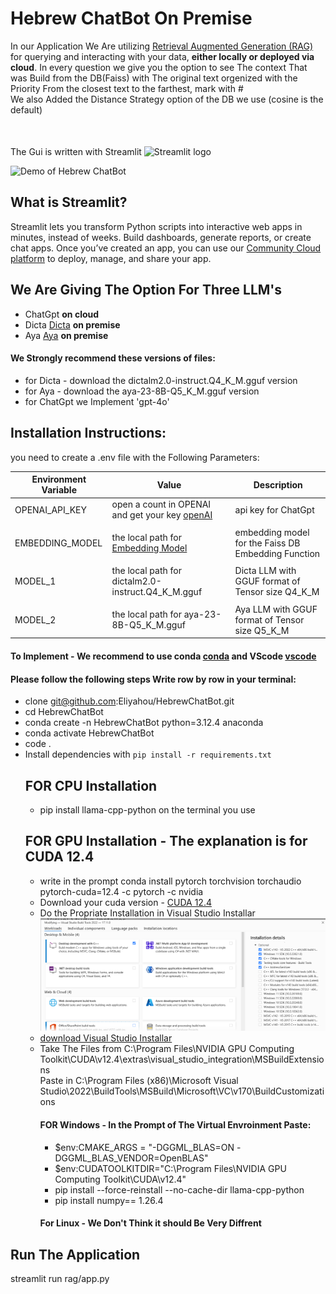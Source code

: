 # Hebrew ChatBot On Premise
In our Application We Are utilizing [Retrieval Augmented Generation (RAG)](https://arxiv.org/pdf/2005.11401) for querying and interacting with your data,
**either locally or deployed via cloud**.
In every question we give you the option to see The context That was Build from the DB(Faiss) with The original text orgenized with the Priority From the
closest text to the farthest, mark with #\
We also Added the Distance Strategy option of the DB we use (cosine is the default)\
The Gui is written with Streamlit 
<img src="https://user-images.githubusercontent.com/7164864/217935870-c0bc60a3-6fc0-4047-b011-7b4c59488c91.png" alt="Streamlit logo" style="height:10px;width:20px; margin-top:50px"></img>
<br>

![Demo of Hebrew ChatBot](images/Video-Hebrew-Chat-Bot.gif)
## What is Streamlit?

Streamlit lets you transform Python scripts into interactive web apps in minutes, instead of weeks. Build dashboards, generate reports, or create chat apps. Once you’ve created an app, you can use our [Community Cloud platform](https://streamlit.io/cloud) to deploy, manage, and share your app.



## We Are Giving The Option For Three LLM's 
- ChatGpt **on cloud**
- Dicta [Dicta](https://huggingface.co/dicta-il/dictalm2.0-instruct-GGUF) **on premise**
- Aya   [Aya](https://huggingface.co/bartowski/aya-23-8B-GGUF) **on premise**
#### We Strongly recommend these versions of files:
   - for Dicta - download the dictalm2.0-instruct.Q4_K_M.gguf version
   - for Aya   - download the aya-23-8B-Q5_K_M.gguf version
   - for ChatGpt we Implement 'gpt-4o'
## Installation Instructions:
you need to create a .env file with the Following Parameters:

| Environment Variable   | Value                                                      | Description                                                                       |
| ---------------------- | ---------------------------------------------------------- | --------------------------------------------------------------------------------- |
| OPENAI_API_KEY         | open a count in OPENAI and get your key [openAI](https://platform.openai.com/docs/quickstart)| api key for ChatGpt|                                   |
|                        |                                                            |                                                                             |
| EMBEDDING_MODEL        | the local path for [Embedding Model](https://huggingface.co/sentence-transformers/paraphrase-multilingual-MiniLM-L12-v2)| embedding model for the Faiss DB Embedding Function  |
|                        |                                                            |                                                                             |
| MODEL_1                | the local path for dictalm2.0-instruct.Q4_K_M.gguf         | Dicta LLM with GGUF format of Tensor size Q4_K_M                            |
|                        |                                                            |                                                                             |
| MODEL_2                | the local path for aya-23-8B-Q5_K_M.gguf                   | Aya   LLM with GGUF format of Tensor size Q5_K_M                            |

#### To Implement - We recommend to use conda [conda](https://conda.io/projects/conda/en/latest/user-guide/install/windows.html) and VScode [vscode](https://code.visualstudio.com/download)
#### Please follow the following steps Write row by row in your terminal:
- clone git@github.com:Eliyahou/HebrewChatBot.git
- cd HebrewChatBot
- conda create -n HebrewChatBot python=3.12.4 anaconda
- conda activate HebrewChatBot
- code .
- Install dependencies with `pip install -r requirements.txt`
  ## FOR CPU Installation
     - pip install llama-cpp-python on the terminal you use
  ## FOR GPU Installation - The explanation is for CUDA 12.4 
     - write in the prompt conda install pytorch torchvision torchaudio pytorch-cuda=12.4 -c pytorch -c nvidia
     - Download your cuda version - [CUDA 12.4](https://developer.download.nvidia.com/compute/cuda/12.4.0/local_installers/cuda_12.4.0_551.61_windows.exe)
     - Do the Propriate Installation in Visual Studio Installar ![installator](/images/installator.png)
     - [download Visual Studio Installar](https://visualstudio.microsoft.com/downloads/)
     - Take The Files from C:\Program Files\NVIDIA GPU Computing Toolkit\CUDA\v12.4\extras\visual_studio_integration\MSBuildExtensions\
       Paste in C:\Program Files (x86)\Microsoft Visual Studio\2022\BuildTools\MSBuild\Microsoft\VC\v170\BuildCustomizations
       #### FOR Windows - In the Prompt of The Virtual Envroinment Paste:
          - $env:CMAKE_ARGS = "-DGGML_BLAS=ON -DGGML_BLAS_VENDOR=OpenBLAS"
          - $env:CUDATOOLKITDIR="C:\Program Files\NVIDIA GPU Computing Toolkit\CUDA\v12.4"
          - pip install --force-reinstall --no-cache-dir llama-cpp-python
          - pip install numpy== 1.26.4
       #### For Linux - We Don't Think it should Be Very Diffrent
## Run The Application
  streamlit run rag/app.py  
 

